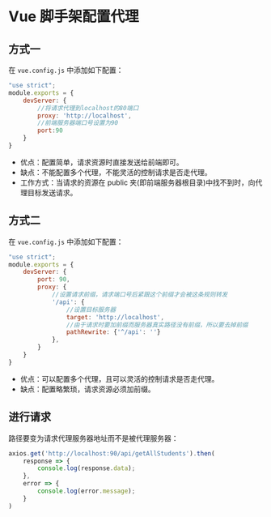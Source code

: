 # Vue 脚手架配置代理

## 方式一

在 `vue.config.js` 中添加如下配置：

```js
"use strict";
module.exports = {
    devServer: {
        //将请求代理到localhost的80端口
        proxy: 'http://localhost',
        //前端服务器端口号设置为90
        port:90
    }
}
```

- 优点：配置简单，请求资源时直接发送给前端即可。
- 缺点：不能配置多个代理，不能灵活的控制请求是否走代理。
- 工作方式：当请求的资源在 public 夹(即前端服务器根目录)中找不到时，向代理目标发送请求。

## 方式二

在 `vue.config.js` 中添加如下配置：

```js
"use strict";
module.exports = {
    devServer: {
        port: 90,
        proxy: {
            //设置请求前缀，请求端口号后紧跟这个前缀才会被这条规则转发
            '/api': {
                //设置目标服务器
                target: 'http://localhost',
                //由于请求时要加前缀而服务器真实路径没有前缀，所以要去掉前缀
                pathRewrite: {'^/api': ''}
            },
        }
    }
}
```

- 优点：可以配置多个代理，且可以灵活的控制请求是否走代理。
- 缺点：配置略繁琐，请求资源必须加前缀。

## 进行请求

路径要变为请求代理服务器地址而不是被代理服务器：

```js
axios.get('http://localhost:90/api/getAllStudents').then(
    response => {
        console.log(response.data);
    },
    error => {
        console.log(error.message);
    }
)
```
